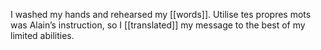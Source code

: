 I washed my hands and rehearsed my [[words]]. Utilise tes propres mots was Alain’s instruction, so I [[translated]] my message to the best of my limited abilities.